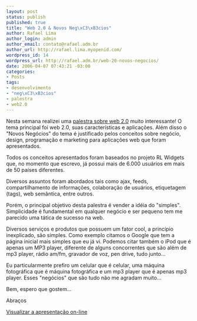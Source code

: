 ```yaml
--- 
layout: post
status: publish
published: true
title: "Web 2.0 & Novos Neg\xC3\xB3cios"
author: Rafael Lima
author_login: admin
author_email: contato@rafael.adm.br
author_url: http://rafael.lima.myopenid.com/
wordpress_id: 14
wordpress_url: http://rafael.adm.br/web-20-novos-negocios/
date: 2006-04-07 07:43:21 -03:00
categories: 
- Posts
tags: 
- desenvolvimento
- "neg\xC3\xB3cios"
- palestra
- web2.0
---
```

Nesta semana realizei uma <a href="http://www.rafael.adm.br/palestras/web2.0/">palestra sobre web 2.0</a> muito interessante!
O tema principal foi web 2.0, suas características e aplicações. Além disso o "Novos Negócios" do tema é justificado pelos conceitos sobre negócio, design, programação e marketing para aplicações web que foram apresentados.

Todos os conceitos apresentados foram baseados no projeto RL Widgets que, no momento que escrevo, já possui mais de 6.000 usuários em mais de 50 países diferentes.

Diversos assuntos foram abordados tais como ajax, feeds, compartilhamento de informações, colaboração de usuários, etiquetagem (tags), web semântica, entre outros.

Porém, o principal objetivo desta palestra é vender a idéia do "simples". Simplicidade é fundamental em qualquer negócio e ser pequeno tem me parecido uma tática de sucesso na web.

Diversos serviços e produtos que possuem um fator cool, a princípio inexplicado, são simples. Como exemplo citamos o Google que tem a página inicial mais simples que eu já vi. Podemos citar também o iPod que é apenas um MP3 player, diferente de alguns concorrentes que são além de mp3 player, rádio am/fm, gravador de voz, pen drive, tudo junto...

Eu particularmente prefiro um celular que é celular, uma máquina fotográfica que é máquina fotográfica e um mp3 player que é apenas mp3 player. Esses "negócios" que são tudo não me agradam muito...

Bem, espero que gostem...

Abraços

<a href="http://www.rafael.adm.br/palestras/web2.0/">Visualizar a apresentação on-line</a>
